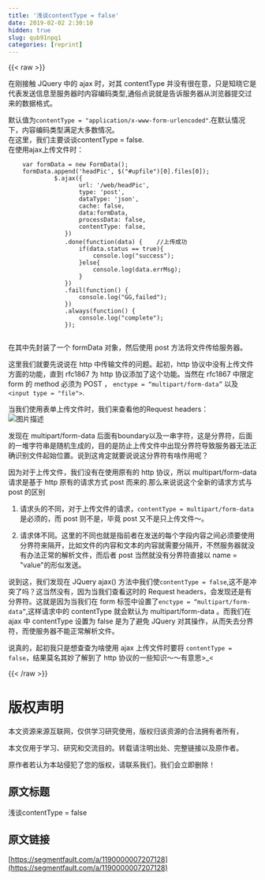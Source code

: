 ```yaml
---
title: '浅谈contentType = false' 
date: 2019-02-02 2:30:10
hidden: true
slug: qub91npq1
categories: [reprint]
---
```


{{< raw >}}

                    
<p>在刚接触 JQuery 中的 ajax 时，对其 contentType 并没有很在意，只是知晓它是代表发送信息至服务器时内容编码类型,通俗点说就是告诉服务器从浏览器提交过来的数据格式。</p>
<p>默认值为<code>contentType = "application/x-www-form-urlencoded"</code>.在默认情况下，内容编码类型满足大多数情况。<br>在这里，我们主要谈谈contentType = false.<br>在使用ajax上传文件时：</p>
<div class="widget-codetool" style="display:none;">
      <div class="widget-codetool--inner">
      <span class="selectCode code-tool" data-toggle="tooltip" data-placement="top" title="" data-original-title="全选"></span>
      <span type="button" class="copyCode code-tool" data-toggle="tooltip" data-placement="top" data-clipboard-text="    var formData = new FormData();
    formData.append('headPic', $(&quot;#upfile&quot;)[0].files[0]);
             $.ajax({
                    url: '/web/headPic',
                    type: 'post',
                    dataType: 'json',
                    cache: false,
                    data:formData,
                    processData: false,
                    contentType: false,
                })
                .done(function(data) {    //上传成功
                    if(data.status == true){
                        console.log(&quot;success&quot;); 
                    }else{
                        console.log(data.errMsg);
                    }
                })
                .fail(function() {
                    console.log(&quot;GG,failed&quot;);
                })
                .always(function() {
                    console.log(&quot;complete&quot;);
                });
         " title="" data-original-title="复制"></span>
      <span type="button" class="saveToNote code-tool" data-toggle="tooltip" data-placement="top" title="" data-original-title="放进笔记"></span>
      </div>
      </div><pre class="hljs javascript"><code>    <span class="hljs-keyword">var</span> formData = <span class="hljs-keyword">new</span> FormData();
    formData.append(<span class="hljs-string">'headPic'</span>, $(<span class="hljs-string">"#upfile"</span>)[<span class="hljs-number">0</span>].files[<span class="hljs-number">0</span>]);
             $.ajax({
                    <span class="hljs-attr">url</span>: <span class="hljs-string">'/web/headPic'</span>,
                    <span class="hljs-attr">type</span>: <span class="hljs-string">'post'</span>,
                    <span class="hljs-attr">dataType</span>: <span class="hljs-string">'json'</span>,
                    <span class="hljs-attr">cache</span>: <span class="hljs-literal">false</span>,
                    <span class="hljs-attr">data</span>:formData,
                    <span class="hljs-attr">processData</span>: <span class="hljs-literal">false</span>,
                    <span class="hljs-attr">contentType</span>: <span class="hljs-literal">false</span>,
                })
                .done(<span class="hljs-function"><span class="hljs-keyword">function</span>(<span class="hljs-params">data</span>) </span>{    <span class="hljs-comment">//上传成功</span>
                    <span class="hljs-keyword">if</span>(data.status == <span class="hljs-literal">true</span>){
                        <span class="hljs-built_in">console</span>.log(<span class="hljs-string">"success"</span>); 
                    }<span class="hljs-keyword">else</span>{
                        <span class="hljs-built_in">console</span>.log(data.errMsg);
                    }
                })
                .fail(<span class="hljs-function"><span class="hljs-keyword">function</span>(<span class="hljs-params"></span>) </span>{
                    <span class="hljs-built_in">console</span>.log(<span class="hljs-string">"GG,failed"</span>);
                })
                .always(<span class="hljs-function"><span class="hljs-keyword">function</span>(<span class="hljs-params"></span>) </span>{
                    <span class="hljs-built_in">console</span>.log(<span class="hljs-string">"complete"</span>);
                });
         </code></pre>
<p>在其中先封装了一个 formData 对象，然后使用 post 方法将文件传给服务器。</p>
<p>这里我们就要先说说在 http 中传输文件的问题。起初，http 协议中没有上传文件方面的功能，直到 rfc1867 为 http 协议添加了这个功能。当然在 rfc1867 中限定 form 的 method 必须为 POST ， <code>enctype = “multipart/form-data”</code> 以及<code>&lt;input type = "file"&gt;</code>.</p>
<p>当我们使用表单上传文件时，我们来查看他的Request headers：<br><span class="img-wrap"><img data-src="/img/bVEoYA?w=1188&amp;h=72" src="https://static.alili.tech/img/bVEoYA?w=1188&amp;h=72" alt="图片描述" title="图片描述" style="cursor: pointer; display: inline;"></span></p>
<p>发现在 multipart/form-data 后面有boundary以及一串字符，这是分界符，后面的一堆字符串是随机生成的，目的是防止上传文件中出现分界符导致服务器无法正确识别文件起始位置。说到这肯定就要说说这分界符有啥作用呢？</p>
<p>因为对于上传文件，我们没有在使用原有的 http 协议，所以 multipart/form-data 请求是基于 http 原有的请求方式 post 而来的.那么来说说这个全新的请求方式与 post 的区别</p>
<ol>
<li><p>请求头的不同，对于上传文件的请求，<code>contentType = multipart/form-data</code>是必须的，而 post 则不是，毕竟 post 又不是只上传文件～。</p></li>
<li><p>请求体不同。这里的不同也就是指前者在发送的每个字段内容之间必须要使用分界符来隔开，比如文件的内容和文本的内容就需要分隔开，不然服务器就没有办法正常的解析文件，而后者 post 当然就没有分界符直接以 name = "value"的形似发送。</p></li>
</ol>
<p>说到这，我们发现在 JQuery ajax() 方法中我们使<code>contentType = false</code>,这不是冲突了吗？这当然没有，因为当我们查看这时的 Request headers，会发现还是有分界符。这就是因为当我们在 form 标签中设置了<code>enctype = “multipart/form-data”</code>,这样请求中的 contentType 就会默认为 multipart/form-data 。而我们在 ajax 中 contentType 设置为 false 是为了避免 JQuery 对其操作，从而失去分界符，而使服务器不能正常解析文件。</p>
<p>说真的，起初我只是想查查为啥使用 ajax 上传文件时要将 <code>contentType = false</code>，结果莫名其妙了解到了 http 协议的一些知识～～有意思&gt;_&lt;</p>

                
{{< /raw >}}

# 版权声明
本文资源来源互联网，仅供学习研究使用，版权归该资源的合法拥有者所有，

本文仅用于学习、研究和交流目的。转载请注明出处、完整链接以及原作者。

原作者若认为本站侵犯了您的版权，请联系我们，我们会立即删除！

## 原文标题
浅谈contentType = false

## 原文链接
[https://segmentfault.com/a/1190000007207128](https://segmentfault.com/a/1190000007207128)

